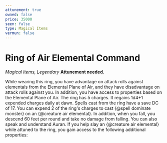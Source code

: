 ```yaml
---
attunement: true
owned: false
price: 35000
seen: false
type: Magical Items
vermun: false
---
```

# Ring of Air Elemental Command

*Magical Items, Legendary* **Attunement needed.**

While wearing this ring, you have advantage on attack rolls against elementals from the Elemental Plane of Air, and they have disadvantage on attack rolls against you. In addition, you have access to properties based on the Elemental Plane of Air. The ring has 5 charges. It regains 1d4+1 expended charges daily at dawn. Spells cast from the ring have a save DC of 17. You can expend 2 of the ring's charges to cast {@spell dominate monster} on an {@creature air elemental}. In addition, when you fall, you descend 60 feet per round and take no damage from falling. You can also speak and understand Auran. If you help slay an {@creature air elemental} while attuned to the ring, you gain access to the following additional properties: